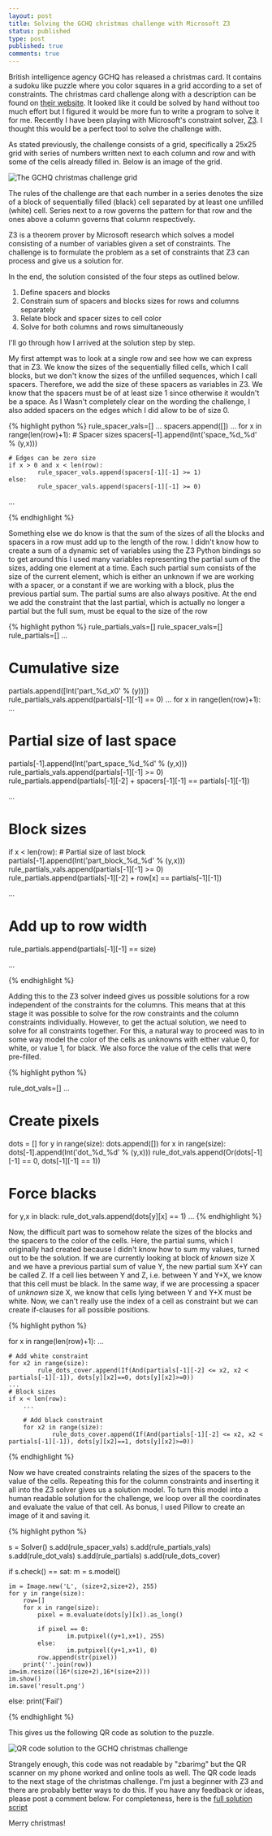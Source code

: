 ```yaml
---
layout: post
title: Solving the GCHQ christmas challenge with Microsoft Z3
status: published
type: post
published: true
comments: true
---
```


British intelligence agency GCHQ has released a christmas card.
It contains a sudoku like puzzle where you color squares in a grid according to a set of constraints.
The christmas card challenge along with a description can be found on [their website](http://www.gchq.gov.uk/press_and_media/news_and_features/Pages/Directors-Christmas-puzzle-2015.aspx).
It looked like it could be solved by hand without too much effort but I figured it would be more fun to write a program to solve it for me.
Recently I have been playing with Microsoft's constraint solver, [Z3](https://github.com/Z3Prover/z3). I thought this would be a perfect tool to solve the challenge with.
 
As stated previously, the challenge consists of a grid, specifically a 25x25 grid with series of numbers written next to each column and row and with some of the cells already filled in.
Below is an image of the grid.

![The GCHQ christmas challenge grid](/assets/images/ctf/gchq_christmas_card.jpg)

The rules of the challenge are that each number in a series denotes the size of a block of sequentially filled (black) cell separated by at least one unfilled (white) cell.
Series next to a row governs the pattern for that row and the ones above a column governs that column respectively.

Z3 is a theorem prover by Microsoft research which solves a model consisting of a number of variables given a set of constraints.
The challenge is to formulate the problem as a set of constraints that Z3 can process and give us a solution for.

In the end, the solution consisted of the four steps as outlined below.

1. Define spacers and blocks
2. Constrain sum of spacers and blocks sizes for rows and columns separately
3. Relate block and spacer sizes to cell color
4. Solve for both columns and rows simultaneously

I'll go through how I arrived at the solution step by step. 

My first attempt was to look at a single row and see how we can express that in Z3.
We know the sizes of the sequentially filled cells, which I call blocks, but we don't know the sizes of the unfilled sequences, which I call spacers.
Therefore, we add the size of these spacers as variables in Z3. We know that the spacers must be of at least size 1 since otherwise it wouldn't be a space.
As I Wasn't completely clear on the wording the challenge, I also added spacers on the edges which I did allow to be of size 0.

{% highlight python %}
rule_spacer_vals=[]
...
spacers.append([])
...
for x in range(len(row)+1):
    # Spacer sizes
    spacers[-1].append(Int('space_%d_%d' % (y,x)))

    # Edges can be zero size
    if x > 0 and x < len(row):
            rule_spacer_vals.append(spacers[-1][-1] >= 1)
    else:
            rule_spacer_vals.append(spacers[-1][-1] >= 0)
...

{% endhighlight %}

Something else we do know is that the sum of the sizes of all the blocks and spacers in a row must add up to the length of the row.
I didn't know how to create a sum of a dynamic set of variables using the Z3 Python bindings so to get around this I used many variables representing the partial sum of the sizes, adding one element at a time.
Each such partial sum consists of the size of the current element, which is either an unknown if we are working with a spacer, or a constant if we are working with a block, plus the previous partial sum.
The partial sums are also always positive. At the end we add the constraint that the last partial, which is actually no longer a partial but the full sum, must be equal to the size of the row

{% highlight python %}
rule_partials_vals=[]
rule_spacer_vals=[]
rule_partials=[]
...
# Cumulative size
partials.append([Int('part_%d_x0' % (y))])
rule_partials_vals.append(partials[-1][-1] == 0)
...
for x in range(len(row)+1):
   ...
   # Partial size of last space
   partials[-1].append(Int('part_space_%d_%d' % (y,x)))
   rule_partials_vals.append(partials[-1][-1] >= 0)
   rule_partials.append(partials[-1][-2] + spacers[-1][-1] == partials[-1][-1])
   
   ...
   
   # Block sizes
   if x < len(row):
       # Partial size of last block
       partials[-1].append(Int('part_block_%d_%d' % (y,x)))
       rule_partials_vals.append(partials[-1][-1] >= 0)
       rule_partials.append(partials[-1][-2] + row[x] == partials[-1][-1])
   
   ...

# Add up to row width
rule_partials.append(partials[-1][-1] == size)

...

{% endhighlight %}

Adding this to the Z3 solver indeed gives us possible solutions for a row independent of the constraints for the columns.
This means that at this stage it was possible to solve for the row constraints and the column constraints individually.
However, to get the actual solution, we need to solve for all constraints together.
For this, a natural way to proceed was to in some way model the color of the cells as unknowns with either value 0, for white, or value 1, for black.
We also force the value of the cells that were pre-filled.

{% highlight python %}

rule_dot_vals=[]
...
# Create pixels
dots = []
for y in range(size):
    dots.append([])
    for x in range(size):
        dots[-1].append(Int('dot_%d_%d' % (y,x)))
        rule_dot_vals.append(Or(dots[-1][-1] == 0, dots[-1][-1] == 1))
 
# Force blacks
for y,x in black:
    rule_dot_vals.append(dots[y][x] == 1)
...
{% endhighlight %}

Now, the difficult part was to somehow relate the sizes of the blocks and the spacers to the color of the cells.
Here, the partial sums, which I originally had created because I didn't know how to sum my values, turned out to be the solution.
If we are currently looking at block of _known_ size X and we have a previous partial sum of value Y, the new partial sum X+Y can be called Z.
If a cell lies between Y and Z, i.e. between Y and Y+X, we know that this cell must be black.
In the same way, if we are processing a spacer of _unknown_ size X, we know that cells lying between Y and Y+X must be white.
Now, we can't really use the index of a cell as constraint but we can create if-clauses for all possible positions.

{% highlight python %}

for x in range(len(row)+1):
    ...

    # Add white constraint
    for x2 in range(size):
            rule_dots_cover.append(If(And(partials[-1][-2] <= x2, x2 < partials[-1][-1]), dots[y][x2]==0, dots[y][x2]>=0))
    ...
    # Block sizes
    if x < len(row):
        ...           

        # Add black constraint
        for x2 in range(size):
                rule_dots_cover.append(If(And(partials[-1][-2] <= x2, x2 < partials[-1][-1]), dots[y][x2]==1, dots[y][x2]>=0))

{% endhighlight %}

Now we have created constraints relating the sizes of the spacers to the value of the cells. 
Repeating this for the column constraints and inserting it all into the Z3 solver gives us a solution model.
To turn this model into a human readable solution for the challenge, we loop over all the coordinates and evaluate the value of that cell.
As bonus, I used Pillow to create an image of it and saving it.

{% highlight python %}

s = Solver()
s.add(rule_spacer_vals)
s.add(rule_partials_vals)
s.add(rule_dot_vals)
s.add(rule_partials)
s.add(rule_dots_cover)

if s.check() == sat:
    m = s.model()

    im = Image.new('L', (size+2,size+2), 255)
    for y in range(size):
        row=[]
        for x in range(size):
            pixel = m.evaluate(dots[y][x]).as_long()

            if pixel == 0:
                    im.putpixel((y+1,x+1), 255)
            else:
                    im.putpixel((y+1,x+1), 0)
            row.append(str(pixel))
        print(''.join(row))
    im=im.resize((16*(size+2),16*(size+2)))
    im.show()
    im.save('result.png')
else:
    print('Fail')

{% endhighlight %}

This gives us the following QR code as solution to the puzzle.

![QR code solution to the GCHQ christmas challenge](/assets/images/ctf/gchq_christmas_solution.png)

Strangely enough, this code was not readable by "zbarimg" but the QR scanner on my phone worked and online tools as well.
The QR code leads to the next stage of the christmas challenge.
I'm just a beginner with Z3 and there are probably better ways to do this.
If you have any feedback or ideas, please post a comment below. For completeness, here is the [full solution script](/assets/other/gchq_christmas_code.py)
 
Merry christmas!

